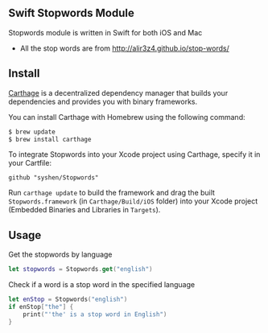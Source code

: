 ## Swift Stopwords Module

Stopwords module is written in Swift for both iOS and Mac

- All the stop words are from http://alir3z4.github.io/stop-words/

## Install
[Carthage](https://github.com/Carthage/Carthage) is a decentralized dependency manager that builds your dependencies and provides you with binary frameworks.

You can install Carthage with Homebrew using the following command:

```bash
$ brew update
$ brew install carthage
```

To integrate Stopwords into your Xcode project using Carthage, specify it in your Cartfile:

```ogdl
github "syshen/Stopwords"
```

Run `carthage update` to build the framework and drag the built `Stopwords.framework` (in `Carthage/Build/iOS` folder) into your Xcode project (Embedded Binaries and Libraries in `Targets`).

## Usage

Get the stopwords by language
```Swift
let stopwords = Stopwords.get("english")
```

Check if a word is a stop word in the specified language
```Swift
let enStop = Stopwords("english")
if enStop["the"] {
    print("'the' is a stop word in English")
}
```


